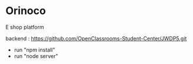 # Orinoco
E shop platform


backend : https://github.com/OpenClassrooms-Student-Center/JWDP5.git
  - run "npm install"
  - run "node server"
